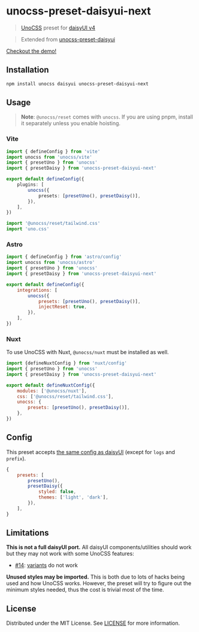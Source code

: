 # unocss-preset-daisyui-next

> [UnoCSS](https://github.com/unocss/unocss) preset for [daisyUI v4](https://github.com/saadeghi/daisyui)

> Extended from [unocss-preset-daisyui](https://github.com/MatthiesenXYZ/unocss-preset-daisyui)

[Checkout the demo!](https://unocss-preset-daisyui-next.pages.dev/)

## Installation

```sh
npm install unocss daisyui unocss-preset-daisyui-next
```

## Usage

> **Note**: `@unocss/reset` comes with `unocss`. If you are using pnpm, install it separately unless you enable hoisting.

### Vite

```ts
import { defineConfig } from 'vite'
import unocss from 'unocss/vite'
import { presetUno } from 'unocss'
import { presetDaisy } from 'unocss-preset-daisyui-next'

export default defineConfig({
	plugins: [
		unocss({
			presets: [presetUno(), presetDaisy()],
		}),
	],
})
```

```js
import '@unocss/reset/tailwind.css'
import 'uno.css'
```

### Astro

```js
import { defineConfig } from 'astro/config'
import unocss from 'unocss/astro'
import { presetUno } from 'unocss'
import { presetDaisy } from 'unocss-preset-daisyui-next'

export default defineConfig({
	integrations: [
		unocss({
			presets: [presetUno(), presetDaisy()],
			injectReset: true,
		}),
	],
})
```

### Nuxt

To use UnoCSS with Nuxt, `@unocss/nuxt` must be installed as well.

```js
import {defineNuxtConfig } from 'nuxt/config'
import { presetUno } from 'unocss'
import { presetDaisy } from 'unocss-preset-daisyui-next'

export default defineNuxtConfig({
	modules: ['@unocss/nuxt'],
	css: ['@unocss/reset/tailwind.css'],
	unocss: {
		presets: [presetUno(), presetDaisy()],
	},
})
```

## Config

This preset accepts [the same config as daisyUI](https://daisyui.com/docs/config/) (except for `logs` and `prefix`).

```js
{
	presets: [
		presetUno(),
		presetDaisy({
			styled: false,
			themes: ['light', 'dark'],
		}),
	],
}
```

## Limitations

**This is not a full daisyUI port.** All daisyUI components/utilities should work but they may not work with some UnoCSS features:

- [#14](https://github.com/kidonng/unocss-preset-daisy/issues/14): [variants](https://windicss.org/utilities/general/variants.html) do not work

**Unused styles may be imported.** This is both due to lots of hacks being used and how UnoCSS works. However, the preset will try to figure out the minimum styles needed, thus the cost is trivial most of the time.

## License

Distributed under the MIT License. See [LICENSE](https://dancodes.mit-license.org) for more information.